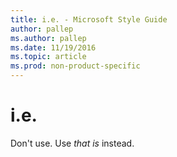 ```yaml
---
title: i.e. - Microsoft Style Guide
author: pallep
ms.author: pallep
ms.date: 11/19/2016
ms.topic: article
ms.prod: non-product-specific
---
```


# i.e.

Don't use. Use *that is* instead.
